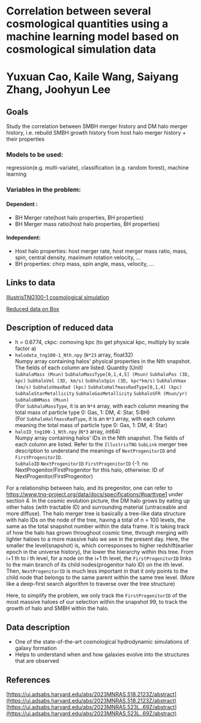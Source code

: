 # Correlation between several cosmological quantities using a machine learning model based on cosmological simulation data

# Yuxuan Cao, Kaile Wang, Saiyang Zhang, Joohyun Lee


## Goals
Study the correlation between SMBH merger history and DM halo merger history, i.e. rebuild SMBH growth history from host halo merger history + their properties

### Models to be used: 
regression(e.g. multi-variate), classification (e.g. random forest), machine learning

### Variables in the problem:
#### Dependent : 
- BH Merger rate(host halo properties, BH properties)
- BH Merger mass ratio(host halo properties, BH properties)
#### Independent: 
- Host halo properties: host merger rate, host merger mass ratio, mass, spin, central density, maximum rotation velocity, …
- BH properties: chirp mass, spin angle, mass, velocity, …


## Links to data
[IllustrisTNG100-1 cosmological simulation](https://www.tng-project.org/data/downloads/TNG100-1/)

[Reduced data on Box](https://utexas.box.com/s/5ke8msfwskzskik3c6oze9e2mlgaw37u)


## Description of reduced data
- h = 0.6774, ckpc: comoving kpc (to get physical kpc, multiply by scale factor a)
- `halodata_tng100-1_Nth.npy` (`N*23` array, float32)<br>
Numpy array containing halos' physical properties in the Nth snapshot. The fields of each column are listed. Quantity (Unit)<br>
`SubhaloMass (Msun)` `SubhaloMassType[0,1,4,5] (Msun)` `SubhaloPos (3D, kpc)` `SubhaloVel (3D, km/s)` `SubhaloSpin (3D, kpc*km/s)` `SubhaloVmax (km/s)` `SubhaloVmaxRad (kpc)` `SubhaloHalfmassRadType[0,1,4] (kpc)` `SubhaloStarMetallicity` `SubhaloGasMetallicity` `SubhaloSFR (Msun/yr)` `SubhaloBHMass (Msun)`<br>
(For `SubhaloMassType`, it is an `N*4` array, with each column meaning the total mass of particle type 0: Gas, 1: DM, 4: Star, 5:BH)<br>
(For `SubhaloHalfmassRadType`, it is an `N*3` array, with each column meaning the total mass of particle type 0: Gas, 1: DM, 4: Star)<br>
- `haloID_tng100-1_Nth.npy` (`N*3` array, int64)<br>
Numpy array containing halos' IDs in the Nth snapshot. The fields of each column are listed. Refer to the `IllustrisTNG` `SubLink` merger tree description to understand the meanings of `NextProgenitorID` and `FirstProgenitorID`.<br>
`SubhaloID` `NextProgenitorID` `FirstProgenitorID` (-1: no NextProgenitor/FirstProgenitor for this halo, otherwise: ID of NextProgenitor/FirstProgenitor)

For a relationship between halo, and its pregenitor, one can refer to https://www.tng-project.org/data/docs/specifications/#parttype1 under section 4. In the cosmic evolution picture, the DM halo grows by eating up other halos (with tractable ID) and surrounding material (untraceable and more diffuse). The halo merger tree is basically a tree-like data structure with halo IDs on the node of the tree, having a total of n = 100 levels, the same as the total snapshot number within the data frame.  It is taking track of how the halo has grown throughout cosmic time, through merging with lighter haloes to a more massive halo we see in the present day. Here, the smaller the level(snapshot) is, which corresponses to higher redshift(earlier epoch in the universe history), the lower the hierarchy within this tree. From i+1 th to i th level, for a node on the i+1 th level, the `FirstProgenitorID` links to the main branch of its child nodes(progenitor halo ID) on the ith level. Then, `NextProgenitorID` is much less important in that it only points to the child node that belongs to the same parent within the same tree level. (More like a deep-first search algorithm to traverse over the tree structure)  

Here, to simplify the problem, we only track the `FirstProgenitorID` of the most massive haloes of our selection within the snapshot 99, to track the growth of halo and SMBH within the halo.


## Data description
- One of the state-of-the-art cosmological hydrodynamic simulations of galaxy formation
- Helps to understand when and how galaxies evolve into the structures that are observed


## References
[https://ui.adsabs.harvard.edu/abs/2023MNRAS.518.2123Z/abstract](https://ui.adsabs.harvard.edu/abs/2023MNRAS.518.2123Z/abstract)<br>
[https://ui.adsabs.harvard.edu/abs/2023MNRAS.523L..69Z/abstract](https://ui.adsabs.harvard.edu/abs/2023MNRAS.523L..69Z/abstract)
